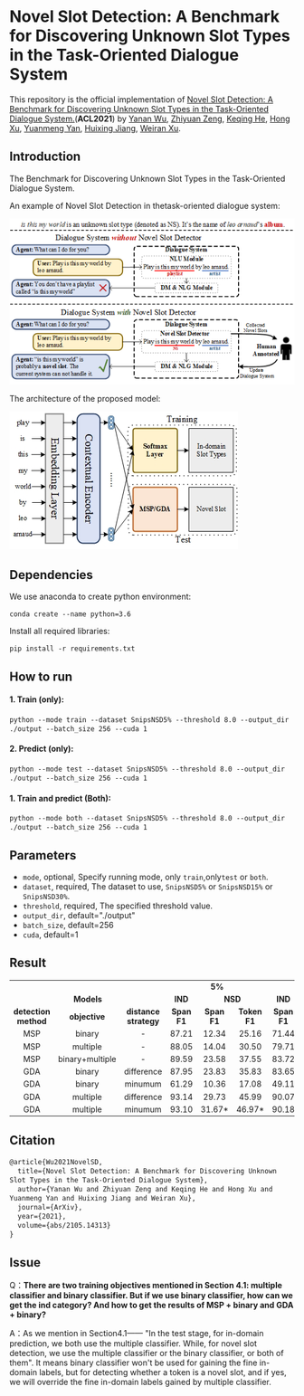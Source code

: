 # Novel Slot Detection: A Benchmark for Discovering Unknown Slot Types in the Task-Oriented Dialogue System
This repository is the official implementation of [Novel Slot Detection: A Benchmark for Discovering Unknown Slot Types in the Task-Oriented Dialogue System.](https://arxiv.org/abs/2105.14313v1)(**ACL2021**) by [Yanan Wu](https://aclanthology.org/people/y/yanan-wu/), [Zhiyuan Zeng](), [Keqing He](https://aclanthology.org/people/z/zhiyuan-zeng/), [Hong Xu](https://www.aclweb.org/anthology/people/h/hong-xu/),  [Yuanmeng Yan](https://www.aclweb.org/anthology/people/y/yuanmeng-yan/), [Huixing Jiang](https://aclanthology.org/people/h/huixing-jiang/), [Weiran Xu](https://www.aclweb.org/anthology/people/w/weiran-xu/). 

## Introduction
The Benchmark for Discovering Unknown Slot Types in the Task-Oriented Dialogue System.

An example of Novel Slot Detection in thetask-oriented dialogue system:

![](https://github.com/ChestnutWYN/ACL2021-Novel-Slot-Detection/blob/main/fig/intro.png)

The architecture of the proposed model:

![](https://github.com/ChestnutWYN/ACL2021-Novel-Slot-Detection/blob/main/fig/model.jpg)


## Dependencies

We use anaconda to create python environment:
```
conda create --name python=3.6
```
Install all required libraries:
```
pip install -r requirements.txt
```

## How to run
#### 1. Train (only):
```
python --mode train --dataset SnipsNSD5% --threshold 8.0 --output_dir ./output --batch_size 256 --cuda 1 
```
#### 2. Predict (only):
```
python --mode test --dataset SnipsNSD5% --threshold 8.0 --output_dir ./output --batch_size 256 --cuda 1 

```
#### 1. Train and predict (Both):
```
python --mode both --dataset SnipsNSD5% --threshold 8.0 --output_dir ./output --batch_size 256 --cuda 1 

```
## Parameters
- `mode`, optional, Specify running mode, only `train`,only`test` or `both`.
- `dataset`, required, The dataset to use, `SnipsNSD5%` or `SnipsNSD15%` or `SnipsNSD30%`.
- `threshold`, required, The specified threshold value.
- `output_dir`, default="./output"
- `batch_size`, default=256
- `cuda`, default=1
## Result
<table>
      <tr  align="center">
        <td colspan="3"><b></b></td>
        <td colspan="3"><b>5%</b></td>
        <td colspan="3"><b>15%</b></td>
        <td colspan="3"><b>30%</b></td>
    </tr>
      <tr  align="center">
           <td colspan="3"><b>Models</b></td>
            <td><b>IND</b></td>
                <td colspan="2"><b>NSD</b></td>
            <td><b>IND</b></td>
                <td colspan="2"><b>NSD</b></td>
        <td><b>IND</b></td>
                <td colspan="2"><b>NSD</b></td>
        </tr>
      <tr  align="center">
            <td><b>detection method</b></td>
            <td><b>objective</b></td>
            <td><b>distance strategy</b></td>
            <td><b>Span F1</b></td>
            <td><b>Span F1</b></td>
            <td><b>Token F1</b></td>
            <td><b>Span F1</b></td>
            <td><b>Span F1</b></td>
            <td><b>Token F1</b></td>
             <td><b>Span F1</b></td>
            <td><b>Span F1</b></td>
            <td><b>Token F1</b></td>
        </tr>
      <tr  align="center">
            <td>MSP</td>
            <td>binary</td>
            <td>-</td>
            <td>87.21 </td>
            <td>12.34 </td>
            <td>25.16 </td>
            <td>71.44 </td>
            <td>12.31 </td>
            <td>39.50 </td>
            <td>58.88 </td>
            <td>8.73 </td>
            <td>40.38 </td>
        </tr>
      <tr  align="center">
            <td>MSP</td>
            <td>multiple</td>
            <td>-</td>
            <td>88.05 </td>
            <td>14.04 </td>
            <td>30.50 </td>
            <td>79.71 </td>
            <td>20.97 </td>
            <td>40.02 </td>
            <td>78.52 </td>
            <td>25.26 </td>
            <td>46.91 </td>
        </tr>
      <tr  align="center">
            <td>MSP</td>
            <td>binary+multiple</td>
            <td>-</td>
            <td>89.59 </td>
            <td>23.58 </td>
            <td>37.55 </td>
            <td>83.72 </td>
            <td>24.70 </td>
            <td>45.32 </td>
            <td>79.08 </td>
            <td>30.66 </td>
            <td>52.10 </td>
        </tr>
      <tr  align="center">
            <td>GDA</td>
            <td>binary</td>
            <td>difference</td>
            <td>87.95 </td>
            <td>23.83 </td>
            <td>35.83 </td>
            <td>83.65 </td>
            <td>22.06 </td>
            <td>43.99 </td>
            <td>78.72 </td>
            <td>32.50 </td>
            <td>44.13 </td>
        </tr>
      <tr  align="center">
            <td>GDA</td>
            <td>binary</td>
            <td>minumum</td>
            <td>61.29 </td>
            <td>10.36 </td>
            <td>17.08 </td>
            <td>49.11 </td>
            <td>16.91 </td>
            <td>31.10 </td>
            <td>48.07 </td>
            <td>15.56 </td>
            <td>33.78 </td>
        </tr>
      <tr  align="center">
            <td>GDA</td>
            <td>multiple</td>
            <td>difference</td>
            <td>93.14 </td>
            <td>29.73 </td>
            <td>45.99 </td>
            <td>90.07 </td>
            <td>31.96 </td>
            <td>53.02 </td>
            <td>85.56 </td>
            <td>36.16 </td>
            <td>54.55 </td>
        </tr>
      <tr  align="center">
            <td>GDA</td>
            <td>multiple</td>
            <td>minumum</td>
            <td>93.10 </td>
            <td>31.67*</td>
            <td>46.97*</td>
            <td>90.18 </td>
            <td>32.19 </td>
            <td>53.75*</td>
            <td>86.26*</td>
            <td>38.64*</td>
            <td>55.24*</td>
        </tr>
</table>

## Citation
```
@article{Wu2021NovelSD,
  title={Novel Slot Detection: A Benchmark for Discovering Unknown Slot Types in the Task-Oriented Dialogue System},
  author={Yanan Wu and Zhiyuan Zeng and Keqing He and Hong Xu and Yuanmeng Yan and Huixing Jiang and Weiran Xu},
  journal={ArXiv},
  year={2021},
  volume={abs/2105.14313}
}
```

## Issue
Q：**There are two training objectives mentioned in Section 4.1: multiple classifier and binary classifier. But if we use binary classifier, how can we get the ind category? And how to get the results of MSP + binary and GDA + binary?**

A：As we mention in Section4.1—— "In the test stage, for in-domain prediction, we both use the multiple classifier. While, for novel slot detection, we use the multiple classifier or the binary classifier, or both of them". It means binary classifier won't be used for gaining the fine in-domain labels, but for detecting whether a token is a novel slot, and if yes, we will override the fine in-domain labels gained by multiple classifier.

